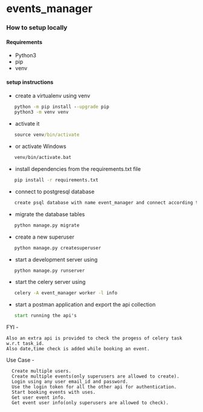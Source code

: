 # events_manager


### How to setup locally
#### Requirements

- Python3
- pip
- venv


#### setup instructions

- create   a virtualenv using venv
```cmd
   python -m pip install --upgrade pip
   python3 -m venv venv
   ```
- activate it 
```cmd
   source venv/bin/activate
   ```

- or activate Windows
```cmd
   venv/bin/activate.bat
   ```

- install dependencies from the requirements.txt file
```cmd
   pip install -r requirements.txt
   ```

- connect to postgresql database
```cmd
   create psql database with name event_manager and connect according to django settings
   ```

- migrate the database tables
```cmd
   python manage.py migrate
   ```

- create a new superuser
```cmd
   python manage.py createsuperuser
   ```

- start a development server using 
```cmd
   python manage.py runserver
   ```

- start the celery server using 
```cmd
   celery -A event_manager worker -l info
   ```

- start a postman application and export the api collection
```cmd
   start running the api's
   ```

FYI - 
  ```Celery is used for booking an event.
  Also an extra api is provided to check the progess of celery task w.r.t task_id.
  Also date,time check is added while booking an event.
```


Use Case - 
```
  Create multiple users.
  Create multiple events(only superusers are allowed to create).
  Login using any user email_id and password.
  Use the login token for all the other api for authentication.
  Start booking events with uses.
  Get user event info.
  Get event user info(only superusers are allowed to check).
```
  











